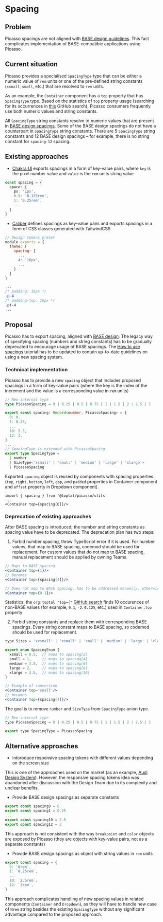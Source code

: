 # Spacing

## Problem

Picasso spacings are not aligned with [BASE design guidelines](https://toptal-core.atlassian.net/wiki/spaces/Base/pages/3217031216/Spacing). This fact complicates implementation of BASE-compatible applications using Picasso.

## Current situation

Picasso provides a specialised `SpacingType` type that can be either a numeric value of `rem` units or one of the pre-defined string constants (`xsmall`, `small`, etc.) that are resolved to `rem` units.

As an example, the `Container` component has a `top` property that has `SpacingType` type. Based on the statistics of `top` property usage (searching for its occurrences in [this](https://github.com/search?q=org%3Atoptal+%22+top%3D%7B%22&type=code&p=1) GitHub search), Picasso consumers frequently use both numeric values and string constants.

All `SpacingType` string constants resolve to numeric values that are present in [BASE design spacings](https://toptal-core.atlassian.net/wiki/spaces/Base/pages/3217031216/Spacing#Base-Increment). Some of the BASE design spacings do not have a counterpart in `SpacingType` string constants. There are 5 `SpacingType` string constants and 12 BASE design spacings – for example, there is no string constant for `spacing-12` spacing.

## Existing approaches

- [Chakra UI](https://chakra-ui.com/docs/styled-system/theme#spacing) exports spacings in a form of key-value pairs, where `key` is the pixel number value and `value` is the `rem` units string value

```ts
const spacing = {
  space: {
    px: '1px',
    0.5: '0.125rem',
    1: '0.25rem',
    ...
  }
}
```

- [Caliber](https://github.com/toptal/caliber/blob/9a0b91110f1c82e07d30f684bb42b49e0e34f918/tailwind.preset.design-tokens.js#L2) defines spacings as key-value pairs and exports spacings in a form of CSS classes generated with TailwindCSS

```js
// Design tokens preset
module.exports = {
  theme: {
    spacing: {
      ...
      4: '16px',
      ...
    }
  }
}
```

```css
...
/* padding: 16px */
.p-4
/* padding-top: 16px */
.pt-4
...
```

## Proposal

Picasso has to export spacing, aligned with [BASE design](https://toptal-core.atlassian.net/wiki/spaces/Base/pages/3217031216/Spacing). The legacy way of specifying spacing (numbers and string constants) has to be gradually deprecated to encourage usage of BASE spacings. The [How to use spacings](https://picasso.toptal.net/?path=/story/tutorials-how-to-use-spacings--how-to-use-spacings) tutorial has to be updated to contain up-to-date guidelines on using a new spacing system.

### Technical implementation

Picasso has to provide a new `spacing` object that includes proposed spacings in a form of key-value pairs (where the key is the index of the increment and the value is a corresponding value in `rem` units)

```ts
// New internal type
type PicassoSpacing = 0 | 0.25 | 0.5 | 0.75 | 1 | 1.5 | 2 | 2.5 | 3

export const spacing: Record<number, PicassoSpacing> = {
  0: 0,
  1: 0.25,
  ...
  10: 2.5,
  12: 3,
}
...
// SpacingType is extended with PicassoSpacing
export type SpacingType =
  | number
  | SizeType<'xsmall' | 'small' | 'medium' | 'large' | 'xlarge'>
  | PicassoSpacing
```

Exported `spacing` object is reused by components with spacing properties (`top`, `right`, `bottom`, `left`, `gap`, and `padded` properties in Container component and `offset` property in Dropdown component).

```tsx
import { spacing } from '@toptal/picasso/utils'
...
<Container top={spacing[6]}/>
```

### Deprecation of existing approaches

After BASE spacing is introduced, the number and string constants as spacing value have to be deprecated. The deprecation plan has two steps:

1. Forbid number spacing, throw TypeScript error if it is used. For number values, that map to BASE spacing, codemod should be used for replacement. For custom values that do not map to BASE spacing, manual replacement should be applied by owning Teams.

```jsx
// Maps to BASE spacing
<Container top={1}/>
// becomes
<Container top={spacing[4]}/>

// Does not map to BASE spacing, has to be addressed manually, otherwise TypeScript error is thrown
<Container top={0.1}/>
```

Statistics: the `org:toptal "top={"` [GitHub search](https://github.com/search?q=org%3Atoptal+%22top%3D%7B%22&type=code) finds 10 occurences of non-BASE values (for example, `0.1`, `-2`. `0.125`, etc.) used in `Container.top` property 

2. Forbid string constants and replace them with corresponding BASE spacings. Every string constant maps to BASE spacing, so codemod should be used for replacement.

```jsx
type Sizes = 'xxsmall' | 'xsmall' | 'small' | 'medium' | 'large' | 'xlarge'

export enum SpacingEnum {
  xsmall = 0.5,  // maps to spacing[2]
  small = 1,     // maps to spacing[4]
  medium = 1.5,  // maps to spacing[6]
  large = 2,     // maps to spacing[8]
  xlarge = 2.5,  // maps to spacing[10]
}

// Example of conversion
<Container top='small'/>
// becomes
<Container top={spacing[4]}/>
```

The goal is to remove `number` and `SizeType` from `SpacingType` union type.

```jsx
// New internal type
type PicassoSpacing = 0 | 0.25 | 0.5 | 0.75 | 1 | 1.5 | 2 | 2.5 | 3

export type SpacingType = PicassoSpacing
```

## Alternative approaches

- Intoroduce responsive spacing tokens with different values depending on the screen size

This is one of the approaches used on the market (as an example, [Audi Design System](https://react.ui.audi/?path=/docs/brand-identity-design-tokens--page#layout-system)). However, the responsive spacing tokens idea was abandoned after discussion with the Design Team due to its complexity and unclear benefits.

- Provide BASE design spacings as separate constants

```ts
export const spacing0 = 0
export const spacing1 = 0.25
...
export const spacing10 = 2.5
export const spacing12 = 3
```

This approach is not consistent with the way `breakpoint` and `color` objects are exposed by Picasso (they are objects with key-value pairs, not as a separate constants)

- Provide BASE design spacings as object with string values in `rem` units

```ts
export const spacing = {
  0: `0rem`,
  1: `0.25rem`,
  ...
  10: `2.5rem`,
  12: `3rem`,
}
```

This approach complicates handling of new spacing values in related components (`Container` and `Dropdown`), as they will have to handle new case of `Nrem` string besides the existing `SpacingType` without any significant advantage compared to the proposed approach.
